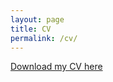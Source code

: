 ```yaml
---
layout: page
title: CV
permalink: /cv/
---
```


[Download my CV here](https://drive.google.com/file/d/1CxtcSsPBSsJIAqw-mH986dI93GF8yXxB/view?usp=drive_link)

<!-- Here is my CV. You can [download the PDF here](https://drive.google.com/file/d/1CxtcSsPBSsJIAqw-mH986dI93GF8yXxB/view?usp=drive_link). -->

<!-- {% include embedpdf.html source="https://drive.google.com/file/d/1CxtcSsPBSsJIAqw-mH986dI93GF8yXxB/view?usp=sharing" width=100 height=800 %} -->


